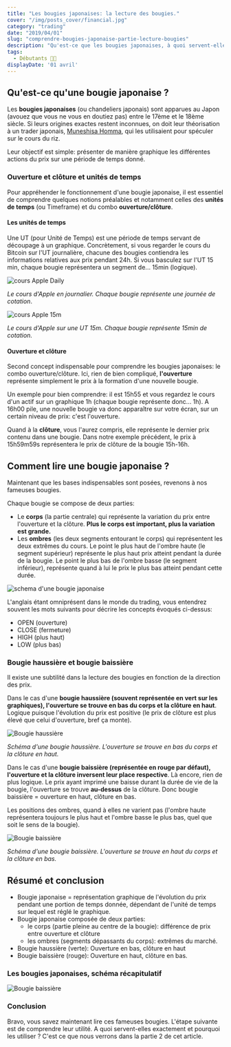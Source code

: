 ```yaml
---
title: "Les bougies japonaises: la lecture des bougies."
cover: "/img/posts_cover/financial.jpg"
category: "trading"
date: "2019/04/01"
slug: "comprendre-bougies-japonaise-partie-lecture-bougies"
description: "Qu'est-ce que les bougies japonaises, à quoi servent-elles et comment les interpréter? La réponse à ces questions se trouve dans cet article"
tags: 
  - Débutants 👨‍🎓
displayDate: '01 avril'
---
```


## Qu'est-ce qu'une bougie japonaise ?

 Les **bougies japonaises** (ou chandeliers japonais) sont apparues au Japon (avouez que vous ne vous en doutiez pas) entre le 17ème et le 18ème siècle. Si leurs origines exactes restent inconnues, on doit leur théorisation à un trader japonais, [Muneshisa Homma](https://fr.wikipedia.org/wiki/Munehisa_Honma), qui les utilisaient pour spéculer sur le cours du riz.

Leur objectif est simple: présenter de manière graphique les différentes actions du prix sur une période de temps donné.

### Ouverture et clôture et unités de temps

Pour appréhender le fonctionnement d'une bougie japonaise, il est essentiel de comprendre quelques notions préalables et notamment celles des **unités de temps** (ou Timeframe) et du combo **ouverture/clôture**.

#### Les unités de temps

Une UT (pour Unité de Temps) est une période de temps servant de découpage à un graphique. Concrètement, si vous regarder le cours du Bitcoin sur l'UT journalière, chacune des bougies contiendra les informations relatives aux prix pendant 24h. Si vous basculez sur l'UT 15 min, chaque bougie représentera un segment de... 15min (logique).

![cours Apple Daily](./01_Candles/appl_daily.png)

*Le cours d'Apple en journalier. Chaque bougie représente une journée de cotation*.

![cours Apple 15m](./01_Candles/appl_15m.png)

*Le cours d'Apple sur une UT 15m. Chaque bougie représente 15min de cotation.*

#### Ouverture et clôture

Second concept indispensable pour comprendre les bougies japonaises: le combo ouverture/clôture. Ici, rien de bien compliqué, **l'ouverture** représente simplement le prix à la formation d'une nouvelle bougie. 

Un exemple pour bien comprendre: il est 15h55 et vous regardez le cours d'un actif sur un graphique 1h (chaque bougie représente donc... 1h). A 16h00 pile, une nouvelle bougie va donc apparaître sur votre écran, sur un certain niveau de prix: c'est l'ouverture.

Quand à la **clôture**, vous l'aurez compris, elle représente le dernier prix contenu dans une bougie. Dans notre exemple précédent, le prix à 15h59m59s représentera le prix de clôture de la bougie 15h-16h.

## Comment lire une bougie japonaise ?

Maintenant que les bases indispensables sont posées, revenons à nos fameuses bougies.

Chaque bougie se compose de deux parties: 

* Le **corps** (la partie centrale) qui représente la variation du prix entre l'ouverture et la clôture. **Plus le corps est important, plus la variation est grande.**
* Les **ombres** (les deux segments entourant le corps) qui représentent les deux extrêmes du cours. Le point le plus haut de l'ombre haute (le segment supérieur) représente le plus haut prix atteint pendant la durée de la bougie. Le point le plus bas de l'ombre basse (le segment inférieur), représente quand à lui le prix le plus bas atteint pendant cette durée. 

![schema d'une bougie japonaise](./01_Candles/custom–2.png)

L'anglais étant omniprésent dans le monde du trading, vous entendrez souvent les mots suivants pour décrire les concepts évoqués ci-dessus:

* OPEN (ouverture)
* CLOSE (fermeture)
* HIGH (plus haut)
* LOW (plus bas)

### Bougie haussière et bougie baissière

Il existe une subtilité dans la lecture des bougies en fonction de la direction des prix. 

Dans le cas d'une **bougie haussière (souvent représentée en vert sur les graphiques), l'ouverture se trouve en bas du corps et la clôture en haut**. Logique puisque l'évolution du prix est positive (le prix de clôture est plus élevé  que celui d'ouverture, bref ça monte). 

![Bougie haussière](./01_Candles/bougie_haussiere.png)

*Schéma d'une bougie haussière. L'ouverture se trouve en bas du corps et la clôture en haut.*

Dans le cas d'une **bougie baissière (représentée en rouge par défaut), l'ouverture et la clôture inversent leur place respective**. Là encore, rien de plus logique. Le prix ayant imprimé une baisse durant la durée de vie de la bougie, l'ouverture se trouve **au-dessus** de la clôture. Donc bougie baissière = ouverture en haut, clôture en bas.

Les positions des ombres, quand à elles ne varient pas (l'ombre haute représentera toujours le plus haut et l'ombre basse le plus bas, quel que soit le sens de la bougie).

![Bougie baissière](./01_Candles/bougie_baissiere.png)

*Schéma d'une bougie baissière. L'ouverture se trouve en haut du corps et la clôture en bas.*

## Résumé et conclusion

* Bougie japonaise = représentation graphique de l'évolution du prix pendant une portion de temps donnée, dépendant de l'unité de temps sur lequel est réglé le graphique.
* Bougie japonaise composée de deux parties:
  * le corps (partie pleine au centre de la bougie): différence de prix entre ouverture et clôture
  * les ombres (segments dépassants du corps): extrêmes du marché.
* Bougie haussière (verte): Ouverture en bas, clôture en haut
* Bougie baissière (rouge): Ouverture en haut, clôture en bas.

### Les bougies japonaises, schéma récapitulatif

![Bougie baissière](./01_Candles/recap_bougies.png)

### Conclusion

Bravo, vous savez maintenant lire ces fameuses bougies. L'étape suivante est de comprendre leur utilité. A quoi servent-elles exactement et pourquoi les utiliser ?   C'est ce que nous verrons dans la partie 2 de cet article.

